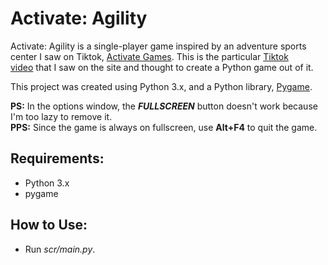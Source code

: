 # **Activate: Agility**
Activate: Agility is a single-player game inspired by an adventure sports center I saw on Tiktok, [Activate Games](https://www.tiktok.com/@activatecanada). This is the particular [Tiktok video](https://www.tiktok.com/@activatecanada/video/7036971697014148357?is_copy_url=1&is_from_webapp=v1) that I saw on the site and thought to create a Python game out of it.

This project was created using Python 3.x, and a Python library, [Pygame](https://en.wikipedia.org/wiki/Pygame).

**PS:** In the options window, the **_FULLSCREEN_** button doesn't work because I'm too lazy to remove it. <br>
**PPS:** Since the game is always on fullscreen, use **Alt+F4** to quit the game.

## **Requirements:**
- Python 3.x
- pygame

## **How to Use:**
- Run _scr/main.py_.
